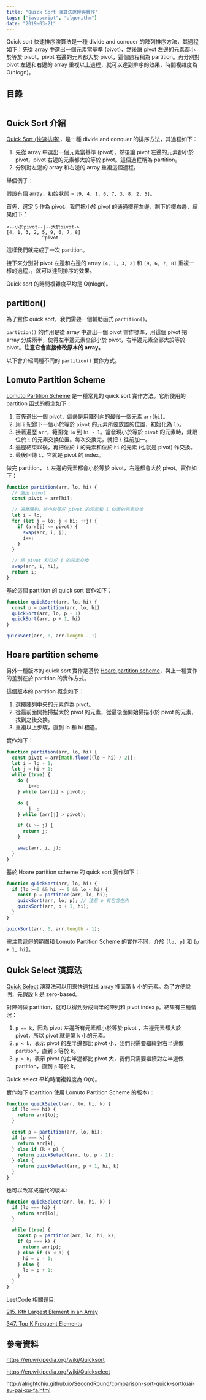 ```yaml
---
title: "Quick Sort 演算法原理與實作"
tags: ["javascript", "algorithm"]
date: "2019-03-21"
---
```


Quick sort 快速排序演算法是一種 divide and conquer 的陣列排序方法，其過程如下：先從 array 中選出一個元素當基準 (pivot)，然後讓 pivot 左邊的元素都小於等於 pivot，pivot 右邊的元素都大於 pivot，這個過程稱為 partition。再分別對 pivot 左邊和右邊的 array 重複以上過程，就可以達到排序的效果，時間複雜度為 O(nlogn)。

## 目錄

```toc
```

## Quick Sort 介紹

[Quick Sort (快速排序)](https://en.wikipedia.org/wiki/Quicksort)，是一種 divide and conquer 的排序方法，其過程如下：

1. 先從 array 中選出一個元素當基準 (pivot)，然後讓 pivot 左邊的元素都小於 pivot，pivot 右邊的元素都大於等於 pivot。這個過程稱為 partition。
2. 分別對左邊的 array 和右邊的 array 重複這個過程。

舉個例子：

假設有個 array，初始狀態 = `[9, 4, 1, 6, 7, 3, 8, 2, 5]`。

首先，選定 5 作為 pivot。我們把小於 pivot 的通通擺在左邊，剩下的擺右邊，結果如下：

```
<--小於pivot--|--大於pivot->
[4, 1, 3, 2, 5, 9, 6, 7, 8]
             ^pivot
```

這樣我們就完成了一次 partition。

接下來分別對 pivot 左邊和右邊的 array `[4, 1, 3, 2]` 和 `[9, 6, 7, 8]` 重複一樣的過程，，就可以達到排序的效果。

Quick sort 的時間複雜度平均是 O(nlogn)。

## partition()

為了實作 quick sort，我們需要一個輔助函式 `partition()`。

`partition()` 的作用是從 array 中選出一個 pivot 當作標準，用這個 pivot 把 array 分成兩半，使得左半邊元素全部小於 pivot，右半邊元素全部大於等於 pivot。**注意它會直接修改原本的 array。**

以下會介紹兩種不同的 `partition()` 實作方式。

## Lomuto Partition Scheme

[Lomuto Partition Scheme](https://en.wikipedia.org/wiki/Quicksort#Lomuto_partition_scheme) 是一種常見的 quick sort 實作方法。它所使用的 partition 函式的概念如下：

1. 首先選出一個 pivot，這邊是用陣列內的最後一個元素 `arr[hi]`。
2. 用 `i` 紀錄下一個小於等於 `pivot` 的元素所要放置的位置，初始化為 `lo`。
3. 接著遍歷 `arr`，範圍從 `lo` 到 `hi - 1`。當發現小於等於 `pivot` 的元素時，就跟位於 `i` 的元素交換位置。每次交換完，就把 `i` 往前加一。
4. 遍歷結束以後，再把位於 `i` 的元素和位於 `hi` 的元素 (也就是 pivot) 作交換。
5. 最後回傳 `i`，它就是 pivot 的 index。

做完 partition， `i` 左邊的元素都會小於等於 pivot，右邊都會大於 pivot。實作如下：

```Javascript
function partition(arr, lo, hi) {
  // 選出 pivot
  const pivot = arr[hi];

  // 遍歷陣列，將小於等於 pivot 的元素和 i 位置的元素交換
  let i = lo;
  for (let j = lo; j < hi; ++j) {
    if (arr[j] <= pivot) {
      swap(arr, i, j);
      i++;
    }
  }

  // 將 pivot 和位於 i 的元素交換
  swap(arr, i, hi);
  return i;
}
```

基於這個 partition 的 quick sort 實作如下：

```js
function quickSort(arr, lo, hi) {
  const p = partition(arr, lo, hi)
  quickSort(arr, lo, p - 1)
  quickSort(arr, p + 1, hi)
}

quickSort(arr, 0, arr.length - 1)
```

## Hoare partition scheme

另外一種版本的 quick sort 實作是基於 [Hoare partition scheme](https://en.wikipedia.org/wiki/Quicksort#Hoare_partition_scheme)，與上一種實作的差別在於 partition 的實作方式。

這個版本的 partition 概念如下：

1. 選擇陣列中央的元素作為 pivot。
2. 從最前面開始掃描大於 pivot 的元素，從最後面開始掃描小於 pivot 的元素，找到之後交換。
3. 重複以上步驟，直到 lo 和 hi 相遇。

實作如下：

```Javascript
function partition(arr, lo, hi) {
  const pivot = arr[Math.floor((lo + hi) / 2)];
  let i = lo - 1;
  let j = hi + 1;
  while (true) {
    do {
        i++;
    } while (arr[i] < pivot);

    do {
        j--;
    } while (arr[j] > pivot);

    if (i >= j) {
      return j;
    }

    swap(arr, i, j);
  }
}
```

基於 Hoare partition scheme 的 quick sort 實作如下：

```Javascript
function quickSort(arr, lo, hi) {
  if (lo >=0 && hi >= 0 && lo < hi) {
    const p = partition(arr, lo, hi);
    quickSort(arr, lo, p); // 注意 p 有包含在內
    quickSort(arr, p + 1, hi);
  }
}

quickSort(arr, 0, arr.length - 1);
```

需注意遞迴的範圍和 Lomuto Partition Scheme 的實作不同，介於 `[lo, p]` 和 `[p + 1, hi]`。

## Quick Select 演算法

[Quick Select](https://en.wikipedia.org/wiki/Quickselect) 演算法可以用來快速找出 array 裡面第 k 小的元素。為了方便說明，先假設 k 是 zero-based。

對陣列做 partition，就可以得到分成兩半的陣列和 pivot index `p`。結果有三種情況：

1. `p == k`，因為 pivot 左邊所有元素都小於等於 pivot ，右邊元素都大於 pivot，所以 pivot 就是第 k 小的元素。
2. `p < k`，表示 pivot 的左半邊都比 pivot 小，我們只需要繼續對右半邊做 partition，直到 `p` 等於 k。
3. `p > k`，表示 pivot 的右半邊都比 pivot 大，我們只需要繼續對左半邊做 partition，直到 `p` 等於 k。

Quick select 平均時間複雜度為 O(n)。

實作如下 (partition 使用 Lomuto Partition Scheme 的版本)：

```Javascript
function quickSelect(arr, lo, hi, k) {
  if (lo === hi) {
    return arr[lo];
  }

  const p = partition(arr, lo, hi);
  if (p === k) {
    return arr[k];
  } else if (k < p) {
    return quickSelect(arr, lo, p - 1);
  } else {
    return quickSelect(arr, p + 1, hi, k)
  }
}
```

也可以改寫成迭代的版本:

```Javascript
function quickSelect(arr, lo, hi, k) {
  if (lo === hi) {
    return arr[lo];
  }

  while (true) {
    const p = partition(arr, lo, hi, k);
    if (p === k) {
      return arr[p];
    } else if (k < p) {
      hi = p - 1;
    } else {
      lo = p + 1;
    }
  }
}
```

LeetCode 相關題目:

[215. Kth Largest Element in an Array](https://leetcode.com/problems/kth-largest-element-in-an-array/)

[347. Top K Frequent Elements](https://leetcode.com/problems/top-k-frequent-elements/)

## 參考資料

https://en.wikipedia.org/wiki/Quicksort

https://en.wikipedia.org/wiki/Quickselect

http://alrightchiu.github.io/SecondRound/comparison-sort-quick-sortkuai-su-pai-xu-fa.html


